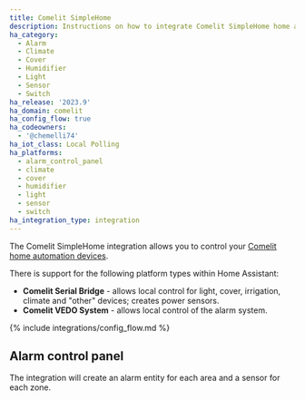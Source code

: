 ```yaml
---
title: Comelit SimpleHome
description: Instructions on how to integrate Comelit SimpleHome home automation devices into Home Assistant.
ha_category:
  - Alarm
  - Climate
  - Cover
  - Humidifier
  - Light
  - Sensor
  - Switch
ha_release: '2023.9'
ha_domain: comelit
ha_config_flow: true
ha_codeowners:
  - '@chemelli74'
ha_iot_class: Local Polling
ha_platforms:
  - alarm_control_panel
  - climate
  - cover
  - humidifier
  - light
  - sensor
  - switch
ha_integration_type: integration
---
```


The Comelit SimpleHome integration allows you to control your [Comelit home automation devices](https://comelitgroup.it/installatore/offerta/domotica-e-smart-home).

There is support for the following platform types within Home Assistant:

- **Comelit Serial Bridge** - allows local control for light, cover, irrigation, climate and "other" devices; creates power sensors.
- **Comelit VEDO System** - allows local control of the alarm system.

{% include integrations/config_flow.md %}

## Alarm control panel

The integration will create an alarm entity for each area and a sensor for each zone.
